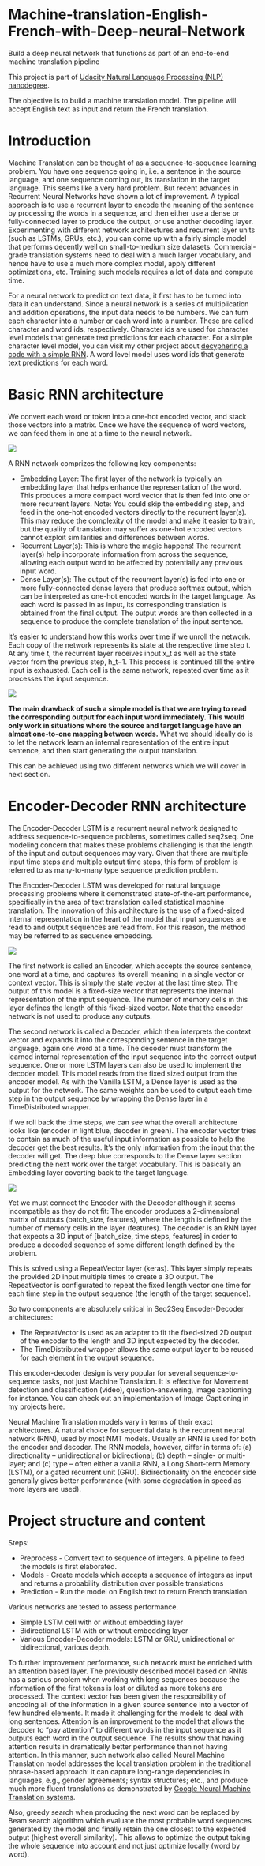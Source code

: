 # Machine-translation-English-French-with-Deep-neural-Network
 Build a deep neural network that functions as part of an end-to-end machine translation pipeline

This project is part of [Udacity Natural Language Processing (NLP) nanodegree](https://www.udacity.com/course/natural-language-processing-nanodegree--nd892).

The objective is to build a machine translation model. The pipeline will accept English text as input and return the French translation.

# Introduction

Machine Translation can be thought of as a sequence-to-sequence learning problem.
You have one sequence going in, i.e. a sentence in the source language, and one sequence coming out, its translation in the target language.
This seems like a very hard problem. But recent advances in Recurrent Neural Networks have shown a lot of improvement. A typical approach is to use a recurrent layer to encode the meaning of the sentence by processing the words in a sequence, and then either use a dense or fully-connected layer to produce the output, or use another decoding layer.
Experimenting with different network architectures and recurrent layer units (such as LSTMs, GRUs, etc.), you can come up with a fairly simple model that performs decently well on small-to-medium size datasets. Commercial-grade translation systems need to deal with a much larger vocabulary, and hence have to use a much more complex model, apply different optimizations, etc. Training such models requires a lot of data and compute time.

For a neural network to predict on text data, it first has to be turned into data it can understand. Since a neural network is a series of multiplication and addition operations, the input data needs to be numbers. We can turn each character into a number or each word into a number. These are called character and word ids, respectively. Character ids are used for character level models that generate text predictions for each character. For a simple character level model, you can visit my other project about [decyphering a code with a simple RNN](). A word level model uses word ids that generate text predictions for each word.

# Basic RNN architecture

We convert each word or token into a one-hot encoded vector, and stack those vectors into a matrix. Once we have the sequence of word vectors, we can feed them in one at a time to the neural network. 

![](images/simpleRNN.png)

A RNN network comprizes the following key components:
- Embedding Layer: The first layer of the network is typically an embedding layer that helps enhance the representation of the word. This produces a more compact word vector that is then fed into one or more recurrent layers. Note: You could skip the embedding step, and feed in the one-hot encoded vectors directly to the recurrent layer(s). This may reduce the complexity of the model and make it easier to train, but the quality of translation may suffer as one-hot encoded vectors cannot exploit similarities and differences between words.
- Recurrent Layer(s): This is where the magic happens! The recurrent layer(s) help incorporate information from across the sequence, allowing each output word to be affected by potentially any previous input word. 
- Dense Layer(s): The output of the recurrent layer(s) is fed into one or more fully-connected dense layers that produce softmax output, which can be interpreted as one-hot encoded words in the target language. As each word is passed in as input, its corresponding translation is obtained from the final output. The output words are then collected in a sequence to produce the complete translation of the input sentence.

It’s easier to understand how this works over time if we unroll the network. Each copy of the network represents its state at the respective time step t. At any time t, the recurrent layer receives input x_t as well as the state vector from the previous step, h_t−1. This process is continued till the entire input is exhausted. Each cell is the same network, repeated over time as it processes the input sequence.

![](images/unrolledRNN.png)

**The main drawback of such a simple model is that we are trying to read the corresponding output for each input word immediately. This would only work in situations where the source and target language have an almost one-to-one mapping between words.**
What we should ideally do is to let the network learn an internal representation of the entire input sentence, and then start generating the output translation. 

This can be achieved using two different networks which we will cover in next section. 

# Encoder-Decoder RNN architecture

The Encoder-Decoder LSTM is a recurrent neural network designed to address sequence-to-sequence problems, sometimes called seq2seq. One modeling concern that makes these problems challenging is that the length of the input and output sequences may vary. Given that there are multiple input time steps and multiple output time steps, this form of problem is referred to as many-to-many type sequence prediction problem.

The Encoder-Decoder LSTM was developed for natural language processing problems where it demonstrated state-of-the-art performance, specifically in the area of text translation called statistical machine translation. The innovation of this architecture is the use of a fixed-sized internal representation in the heart of the model that input sequences are read to and output sequences are read from. For this reason, the method may be referred to as sequence embedding.

![](images/EncDec.png)

The first network is called an Encoder, which accepts the source sentence, one word at a time, and captures its overall meaning in a single vector or context vector. This is simply the state vector at the last time step. The output of this model is a fixed-size vector that represents the internal representation of the input sequence. The number of memory cells in this layer defines the length of this fixed-sized vector. Note that the encoder network is not used to produce any outputs.

The second network is called a Decoder, which then interprets the context vector and expands it into the corresponding sentence in the target language, again one word at a time. The decoder must transform the learned internal representation of the input sequence into the correct output sequence. One or more LSTM layers can also be used to implement the decoder model. This model reads from the fixed sized output from the encoder model. As with the Vanilla LSTM, a Dense layer is used as the output for the network. The same weights can be used to output each time step in the output sequence by wrapping the Dense layer in a TimeDistributed wrapper.

If we roll back the time steps, we can see what the overall architecture looks like (encoder in light blue, decoder in green). The encoder vector tries to contain as much of the useful input information as possible to help the decoder get the best results. It’s the only information from the input that the decoder will get. The deep blue corresponds to the Dense layer section predicting the next work over the target vocabulary. This is basically an Embedding layer coverting back to the target language.

![](images/EncDec_unrolled.png)

Yet we must connect the Encoder with the Decoder although it seems incompatible as they do not fit: The encoder produces a 2-dimensional matrix of outputs (batch_size, features), where the length is defined by the number of memory cells in the layer (features). The decoder is an RNN layer that expects a 3D input of [batch_size, time steps, features] in order to produce a decoded sequence of some different length defined by the problem.

This is solved using a RepeatVector layer (keras). This layer simply repeats the provided 2D input multiple times to create a 3D output. The RepeatVector is configurated to repeat the fixed length vector one time for each time step in the output sequence (the length of the target sequence).

So two components are absolutely critical in Seq2Seq Encoder-Decoder architectures:
- The RepeatVector is used as an adapter to fit the fixed-sized 2D output of the encoder to the length and 3D input expected by the decoder.
- The TimeDistributed wrapper allows the same output layer to be reused for each element in the output sequence.

This encoder-decoder design is very popular for several sequence-to-sequence tasks, not just Machine Translation. It is effective for Movement detection and classification (video), question-answering, image captioning for instance. You can check out an implementation of Image Captioning in my projects [here](https://github.com/LaurentVeyssier/Image-Captioning-Project-with-full-Encoder-Decoder-model).

Neural Machine Translation models vary in terms of their exact architectures. A natural choice for sequential data is the recurrent neural network (RNN), used by most NMT models. Usually an RNN is used for both the encoder and decoder. The RNN models, however, differ in terms of: (a) directionality – unidirectional or bidirectional; (b) depth – single- or multi-layer; and (c) type – often either a vanilla RNN, a Long Short-term Memory (LSTM), or a gated recurrent unit (GRU). Bidirectionality on the encoder side generally gives better performance (with some degradation in speed as more layers are used). 

# Project structure and content

Steps:
- Preprocess - Convert text to sequence of integers. A pipeline to feed the models is first elaborated. 
- Models - Create models which accepts a sequence of integers as input and returns a probability distribution over possible translations
- Prediction - Run the model on English text to return French translation.

Various networks are tested to assess performance.
- Simple LSTM cell with or without embedding layer
- Bidirectional LSTM with or without embedding layer
- Various Encoder-Decoder models: LSTM or GRU, unidirectional or bidirectional, various depth.

To further improvement performance, such network must be enriched with an attention based layer. The previously described model based on RNNs has a serious problem when working with long sequences because the information of the first tokens is lost or diluted as more tokens are processed. The context vector has been given the responsibility of encoding all of the information in a given source sentence into a vector of few hundred elements. It made it challenging for the models to deal with long sentences. Attention is an improvement to the model that allows the decoder to “pay attention” to different words in the input sequence as it outputs each word in the output sequence. The results show that having attention results in dramatically better performance than not having attention. In this manner, such network also called Neural Machine Translation model addresses the local translation problem in the traditional phrase-based approach: it can capture long-range dependencies in languages, e.g., gender agreements; syntax structures; etc., and produce much more fluent translations as demonstrated by [Google Neural Machine Translation systems](https://ai.googleblog.com/2016/09/a-neural-network-for-machine.html).

Also, greedy search when producing the next word can be replaced by Beam search algorithm which evaluate the most probable word sequences generated by the model and finally retain the one closest to the expected output (highest overall similarity). This allows to optimize the output taking the whole sequence into account and not just optimize locally (word by word).
